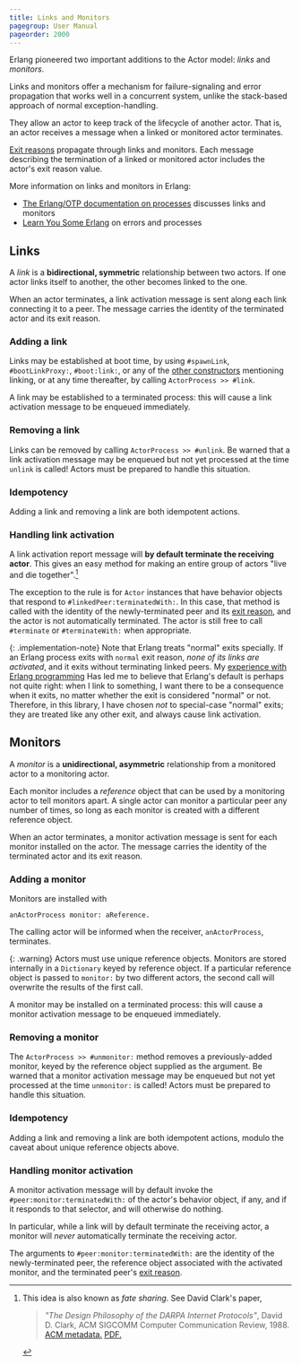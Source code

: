 ```yaml
---
title: Links and Monitors
pagegroup: User Manual
pageorder: 2000
---
```


Erlang pioneered two important additions to the Actor model: *links*
and *monitors*.

Links and monitors offer a mechanism for failure-signaling and error
propagation that works well in a concurrent system, unlike the
stack-based approach of normal exception-handling.

They allow an actor to keep track of the lifecycle of another actor.
That is, an actor receives a message when a linked or monitored actor
terminates.

[Exit reasons](error-handling.html#exit-reason) propagate through
links and monitors. Each message describing the termination of a
linked or monitored actor includes the actor's exit reason value.

More information on links and monitors in Erlang:

 - [The Erlang/OTP documentation on processes](https://www.erlang.org/doc/system/ref_man_processes.html)
   discusses links and monitors
 - [Learn You Some Erlang](https://learnyousomeerlang.com/errors-and-processes) on errors and processes

## Links

A *link* is a **bidirectional, symmetric** relationship between two
actors. If one actor links itself to another, the other becomes linked
to the one.

When an actor terminates, a link activation message is sent along each
link connecting it to a peer. The message carries the identity of the
terminated actor and its exit reason.

### Adding a link

Links may be established at boot time, by using `#spawnLink`,
`#bootLinkProxy:`, `#boot:link:`, or any of the
[other constructors](processes.html#actor-and-actorprocess-constructors)
mentioning linking, or at any time thereafter, by calling
`ActorProcess >> #link`.

A link may be established to a terminated process: this will cause a
link activation message to be enqueued immediately.

### Removing a link

Links can be removed by calling `ActorProcess >> #unlink`. Be warned
that a link activation message may be enqueued but not yet processed
at the time `unlink` is called! Actors must be prepared to handle this
situation.

### Idempotency

Adding a link and removing a link are both idempotent actions.

### Handling link activation

A link activation report message will **by default terminate the
receiving actor**. This gives an easy method for making an entire
group of actors "live and die together".[^fate-sharing]

  [^fate-sharing]: This idea is also known as *fate sharing*. See
    David Clark's paper,

    > *"The Design Philosophy of the DARPA Internet Protocols"*, David
    D. Clark, ACM SIGCOMM Computer Communication Review, 1988.
    [ACM metadata.](https://dl.acm.org/doi/10.1145/52324.52336)
    [PDF.](http://ccr.sigcomm.org/archive/1995/jan95/ccr-9501-clark.pdf)

The exception to the rule is for `Actor` instances that have behavior
objects that respond to `#linkedPeer:terminatedWith:`. In this case,
that method is called with the identity of the newly-terminated peer
and its [exit reason](error-handling.html#exit-reason), and the actor
is not automatically terminated. The actor is still free to call
`#terminate` or `#terminateWith:` when appropriate.

{: .implementation-note}
Note that Erlang treats "normal" exits specially. If an Erlang process
exits with `normal` exit reason, *none of its links are activated*,
and it exits without terminating linked peers. My
[experience with Erlang programming](https://leastfixedpoint.com/tonyg/kcbbs/projects/rabbitmq.html)
Has led me to believe that Erlang's default is perhaps not quite
right: when I link to something, I want there to be a consequence when
it exits, no matter whether the exit is considered "normal" or not.
Therefore, in this library, I have chosen *not* to special-case
"normal" exits; they are treated like any other exit, and always cause
link activation.

## Monitors

A *monitor* is a **unidirectional, asymmetric** relationship from a
monitored actor to a monitoring actor.

Each monitor includes a *reference* object that can be used by a
monitoring actor to tell monitors apart. A single actor can monitor a
particular peer any number of times, so long as each monitor is
created with a different reference object.

When an actor terminates, a monitor activation message is sent for
each monitor installed on the actor. The message carries the identity
of the terminated actor and its exit reason.

### Adding a monitor

Monitors are installed with

```smalltalk
anActorProcess monitor: aReference.
```

The calling actor will be informed when the receiver,
`anActorProcess`, terminates.

{: .warning}
Actors must use unique reference objects. Monitors are stored
internally in a `Dictionary` keyed by reference object. If a
particular reference object is passed to `monitor:` by two different
actors, the second call will overwrite the results of the first call.

A monitor may be installed on a terminated process: this will cause a
monitor activation message to be enqueued immediately.

### Removing a monitor

The `ActorProcess >> #unmonitor:` method removes a previously-added
monitor, keyed by the reference object supplied as the argument. Be
warned that a monitor activation message may be enqueued but not yet
processed at the time `unmonitor:` is called! Actors must be prepared
to handle this situation.

### Idempotency

Adding a link and removing a link are both idempotent actions, modulo
the caveat about unique reference objects above.

### Handling monitor activation

A monitor activation message will by default invoke the
`#peer:monitor:terminatedWith:` of the actor's behavior object, if
any, and if it responds to that selector, and will otherwise do
nothing.

In particular, while a link will by default terminate the receiving
actor, a monitor will *never* automatically terminate the receiving
actor.

The arguments to `#peer:monitor:terminatedWith:` are the identity of
the newly-terminated peer, the reference object associated with the
activated monitor, and the terminated peer's
[exit reason](error-handling.html#exit-reason).
